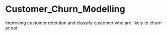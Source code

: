 # Customer_Churn_Modelling
Improving customer retention and classify customer who are likely to churn or not
